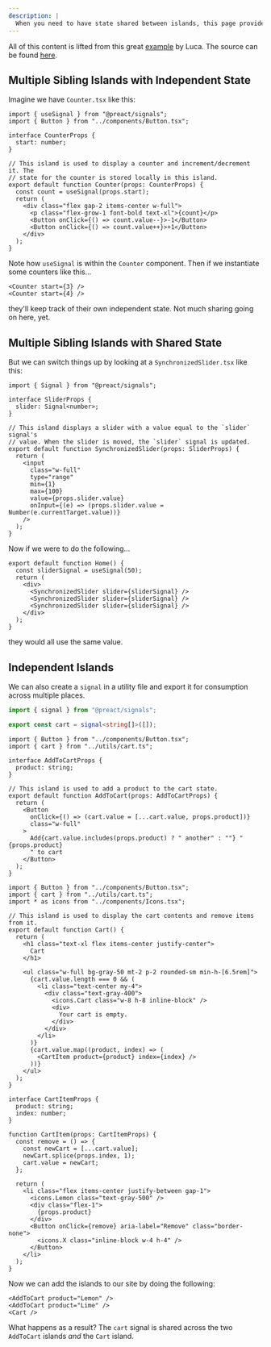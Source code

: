 ```yaml
---
description: |
  When you need to have state shared between islands, this page provides a few recipes.
---
```


All of this content is lifted from this great
[example](https://fresh-with-signals.deno.dev/) by Luca. The source can be found
[here](https://github.com/lucacasonato/fresh-with-signals).

## Multiple Sibling Islands with Independent State

Imagine we have `Counter.tsx` like this:

```tsx islands/Counter.tsx
import { useSignal } from "@preact/signals";
import { Button } from "../components/Button.tsx";

interface CounterProps {
  start: number;
}

// This island is used to display a counter and increment/decrement it. The
// state for the counter is stored locally in this island.
export default function Counter(props: CounterProps) {
  const count = useSignal(props.start);
  return (
    <div class="flex gap-2 items-center w-full">
      <p class="flex-grow-1 font-bold text-xl">{count}</p>
      <Button onClick={() => count.value--}>-1</Button>
      <Button onClick={() => count.value++}>+1</Button>
    </div>
  );
}
```

Note how `useSignal` is within the `Counter` component. Then if we instantiate
some counters like this...

```tsx
<Counter start={3} />
<Counter start={4} />
```

they'll keep track of their own independent state. Not much sharing going on
here, yet.

## Multiple Sibling Islands with Shared State

But we can switch things up by looking at a `SynchronizedSlider.tsx` like this:

```tsx islands/SynchronizedSlider.tsx
import { Signal } from "@preact/signals";

interface SliderProps {
  slider: Signal<number>;
}

// This island displays a slider with a value equal to the `slider` signal's
// value. When the slider is moved, the `slider` signal is updated.
export default function SynchronizedSlider(props: SliderProps) {
  return (
    <input
      class="w-full"
      type="range"
      min={1}
      max={100}
      value={props.slider.value}
      onInput={(e) => (props.slider.value = Number(e.currentTarget.value))}
    />
  );
}
```

Now if we were to do the following...

```tsx routes/index.tsx
export default function Home() {
  const sliderSignal = useSignal(50);
  return (
    <div>
      <SynchronizedSlider slider={sliderSignal} />
      <SynchronizedSlider slider={sliderSignal} />
      <SynchronizedSlider slider={sliderSignal} />
    </div>
  );
}
```

they would all use the same value.

## Independent Islands

We can also create a `signal` in a utility file and export it for consumption
across multiple places.

```ts utils/cart.ts
import { signal } from "@preact/signals";

export const cart = signal<string[]>([]);
```

```tsx islands/AddToCart.tsx
import { Button } from "../components/Button.tsx";
import { cart } from "../utils/cart.ts";

interface AddToCartProps {
  product: string;
}

// This island is used to add a product to the cart state.
export default function AddToCart(props: AddToCartProps) {
  return (
    <Button
      onClick={() => (cart.value = [...cart.value, props.product])}
      class="w-full"
    >
      Add{cart.value.includes(props.product) ? " another" : ""} "{props.product}
      " to cart
    </Button>
  );
}
```

```tsx islands/Cart.tsx
import { Button } from "../components/Button.tsx";
import { cart } from "../utils/cart.ts";
import * as icons from "../components/Icons.tsx";

// This island is used to display the cart contents and remove items from it.
export default function Cart() {
  return (
    <h1 class="text-xl flex items-center justify-center">
      Cart
    </h1>

    <ul class="w-full bg-gray-50 mt-2 p-2 rounded-sm min-h-[6.5rem]">
      {cart.value.length === 0 && (
        <li class="text-center my-4">
          <div class="text-gray-400">
            <icons.Cart class="w-8 h-8 inline-block" />
            <div>
              Your cart is empty.
            </div>
          </div>
        </li>
      )}
      {cart.value.map((product, index) => (
        <CartItem product={product} index={index} />
      ))}
    </ul>
  );
}

interface CartItemProps {
  product: string;
  index: number;
}

function CartItem(props: CartItemProps) {
  const remove = () => {
    const newCart = [...cart.value];
    newCart.splice(props.index, 1);
    cart.value = newCart;
  };

  return (
    <li class="flex items-center justify-between gap-1">
      <icons.Lemon class="text-gray-500" />
      <div class="flex-1">
        {props.product}
      </div>
      <Button onClick={remove} aria-label="Remove" class="border-none">
        <icons.X class="inline-block w-4 h-4" />
      </Button>
    </li>
  );
}
```

Now we can add the islands to our site by doing the following:

```tsx
<AddToCart product="Lemon" />
<AddToCart product="Lime" />
<Cart />
```

What happens as a result? The `cart` signal is shared across the two `AddToCart`
islands _and_ the `Cart` island.
